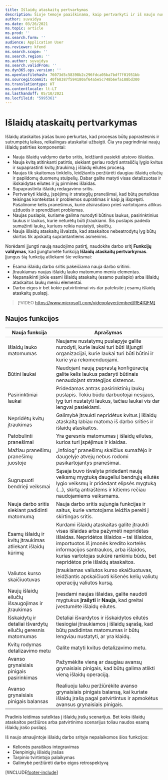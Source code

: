 ```yaml
---
title: Išlaidų ataskaitų pertvarkymas
description: Šioje temoje paaiškinama, kaip pertvarkyti ir iš naujo nustatyti išlaidų ataskaitų įrašų patirtį.
author: suvaidya
ms.date: 03/26/2021
ms.topic: article
ms.prod: ''
ms.search.form: ''
audience: Application User
ms.reviewer: kfend
ms.search.scope: ''
ms.search.region: ''
ms.author: suvaidya
ms.search.validFrom: ''
ms.dyn365.ops.version: ''
ms.openlocfilehash: 76073d5c58398b2c296fdca05ba7bdf7f01951bb
ms.sourcegitcommit: 40f68387f594180af64a5e5c748b6efa188bd300
ms.translationtype: HT
ms.contentlocale: lt-LT
ms.lasthandoff: 05/10/2021
ms.locfileid: "5995361"
---
```

# <a name="expense-reports-reimagined"></a>Išlaidų ataskaitų pertvarkymas

Išlaidų ataskaitos įrašas buvo perkurtas, kad procesas būtų paprastesnis ir sutrumpėtų laikas, reikalingas ataskaitai užbaigti. Čia yra pagrindiniai naujų išlaidų patirties komponentai:

- Nauja išlaidų valdymo darbo sritis, leidžianti pasiekti atstovo išlaidas.
- Nauja kvitą atitinkanti patirtis, siekiant geriau rodyti antraščių lygio kvitus ir supaprastinti kvitų įtraukimą į išlaidų eilutes procesą.
- Naujas tik skaitomas tinklelis, leidžiantis peržiūrėti daugiau išlaidų eilučių ir papildomų duomenų stulpelių. Dabar galite matyti visas detalizuotas ir išskaidytas eilutes ir jų pirmines išlaidas.
- Supaprastinta išlaidų redagavimo sritis.
- Pertvarkyti klaidų, įspėjimų ir strategijų pranešimai, kad būtų perteiktas teisingas kontekstas ir problemos supratimas ir kaip ją išspręsti. Pašalinome kelis pranešimus, kurie atsirasdavo prieš vartotojams atlikus užduotis ir sprendžiant problemas.
- Naujas puslapis, kuriame galima nurodyti būtinus laukus, pasirinktinius laukus ir laukus, kurie neturėtų būti įtraukiami. Šis puslapis padeda sumažinti laukų, kuriuos reikia nustatyti, skaičių.
- Nauja išlaidų ataskaitų išvaizda, kad ataskaitos nebeatrodytų lyg būtų skirtos tik apskaitą suprantantiems asmenims.

Norėdami įjungti naują naudojimo patirtį, naudokite darbo sritį **Funkcijų valdymas**, kad įjungtumėte funkciją **Išlaidų ataskaitų pertvarkymas**. Įjungus šią funkciją atliekami šie veiksmai:

- Esama išlaidų darbo sritis pakeičiama nauja darbo sritimi.
- Įtraukiamas naujas išlaidų lauko matomumo meniu elementas.
- Nepanaikinti jokie esami išlaidų ataskaitų (esamo puslapio) arba išlaidų ataskaitos laukų meniu elementai.
- Darbo eigos ir bet kokie patvirtinimai vis dar pateksite į esamų išlaidų ataskaitų puslapį.

> [!VIDEO https://www.microsoft.com/videoplayer/embed/RE4IQFM]

## <a name="new-features"></a>Naujos funkcijos

| Nauja funkcija | Aprašymas |
|---|----|
| Išlaidų lauko matomumas | Naujame nustatymų puslapyje galite nurodyti, kurie laukai turi būti išjungti organizacijai, kurie laukai turi būti būtini ir kurie yra rekomenduojami. |
| Būtini laukai | Naudojant naują paprastą konfigūraciją galite kelis laukus padaryti būtinais nenaudojant strategijos sistemos. |
| Pasirinktiniai laukai | Pridedamas antras pasirinktinių laukų puslapis. Tokiu būdu darbuotojai nesijaus, lyg turi nustatyti laukus, tačiau laukai vis dar lengvai pasiekiami. |
| Nepridėtų kvitų įtraukimas | Galimybė įtraukti nepridėtus kvitus į išlaidų ataskaitą labiau matoma iš darbo srities ir išlaidų ataskaitos. |
| Patobulinti pranešimai | Yra geresnis matomumas į išlaidų eilutes, kurios turi įspėjimus ir klaidas. |
| Mažiau pranešimų pranešimų juostoje| „Infolog“ pranešimų skaičius sumažėjo ir daugelyje atvejų nebus rodomi pasikartojantys pranešimai. |
| Sugrupuoti bendrieji veiksmai | Sąsaja buvo išvalyta pridedant naują veiksmų mygtuką daugeliui bendrųjų eilutės lygio veiksmų ir pridedant elipsės mygtuką (...), skirtą antraštėms ir kitiems rečiau naudojamiems veiksmams. |
| Nauja darbo sritis siekiant padidinti matomumą | Nauja darbo sritis sujungia funkcijas ir saitus, kurie vartotojams leidžia pereiti į skirtingas sritis. |
| Esamų išlaidų ir kvitų įtraukimas atliekant išlaidų kūrimą | Kurdami išlaidų ataskaitas galite įtraukti visas išlaidas arba pažymėti nepridėtas išlaidas. Nepridėtos išlaidos – tai išlaidos, importuotos iš įmonės kredito kortelės informacijos santraukos, arba išlaidos, kurias vartotojas sukūrė rankiniu būdu, bet nepridėtos prie išlaidų ataskaitos.|
| Valiutos kurso skaičiuotuvas | Įtraukiamas valiutos kurso skaičiuotuvas, leidžiantis apskaičiuoti kišenės kelių valiutų operacijų valiutos kursą. |
| Naujų išlaidų eilučių išsaugojimas ir įtraukimas | Įvesdami naujas išlaidas, galite naudoti mygtukus **Įrašyti** ir **Nauja**, kad greitai įvestumėte išlaidų eilutes. |
| Išskaidytų ir detaliai išvardytų eilučių geresnis matomumas | Detaliai išvardytos ir išskaidytos eilutės tiesiogiai įtraukiamos į išlaidų sąrašą, kad būtų padidintas matomumas ir būtų lengviau nustatyti, ar yra klaidų. |
| Kvitų rodymas detalizavimo metu | Galite matyti kvitus detalizavimo metu. |
| Avanso grynaisiais pinigais pasirinkimas | Pažymėkite vieną ar daugiau avansų grynaisiais pinigais, kad būtų galima atlikti vieną išlaidų operaciją. |
| Avanso grynaisiais pinigais balansas | Realiuoju laiku peržiūrėkite avanso grynaisiais pinigais balansą, kai kuriate išlaidų įrašą pagal patvirtintus ir apmokėtus avansus grynaisiais pinigais. |

Pradinis leidimas sutelktas į išlaidų įrašų scenarijus. Bet koks išlaidų ataskaitos peržiūros arba patvirtinimo scenarijus toliau naudos esamą išlaidų įrašo puslapį.

Iš naujo atnaujintoje išlaidų darbo srityje nepalaikomos šios funkcijos:

- Kelionės paraiškos integravimas
- Dienpinigių išlaidų įrašas
- Tarpinio tvirtintojo palaikymas
- Galimybė peržiūrėti darbo eigos retrospektyvą


[!INCLUDE[footer-include](../includes/footer-banner.md)]
